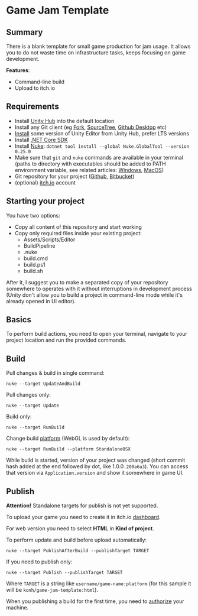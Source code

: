# Game Jam Template

## Summary

There is a blank template for small game production for jam usage. It allows you to do not waste time on infrastructure tasks, keeps focusing on game development.

**Features**:
- Command-line build
- Upload to itch.io

## Requirements

- Install [Unity Hub](https://store.unity.com/download?ref=personal) into the default location
- Install any Git client (eg [Fork](https://git-fork.com), [SourceTree](https://www.sourcetreeapp.com), [Github Desktop](https://desktop.github.com) etc)
- [Install](https://docs.unity3d.com/Manual/GettingStartedInstallingHub.html) some version of Unity Editor from Unity Hub, prefer LTS versions
- Install [.NET Core SDK](https://dotnet.microsoft.com/download)
- Install [Nuke](https://www.nuget.org/packages/Nuke.GlobalTool/): `dotnet tool install --global Nuke.GlobalTool --version 0.25.0`
- Make sure that `git` and `nuke` commands are available in your terminal
(paths to directory with executables should be added to PATH environment variable, see related articles: [Windows](https://docs.oracle.com/en/database/oracle/r-enterprise/1.5.1/oread/creating-and-modifying-environment-variables-on-windows.html), [MacOS](https://medium.com/@youngstone89/setting-up-environment-variables-in-mac-os-28e5941c771c))
- Git repository for your project ([Github](https://github.com), [Bitbucket](https://bitbucket.org))
- (optional) [itch.io](https://itch.io) account

## Starting your project

You have two options:
- Copy all content of this repository and start working
- Copy only required files inside your existing project:
    - Assets/Scripts/Editor
    - BuildPipeline
    - .nuke
    - build.cmd
    - build.ps1
    - build.sh

After it, I suggest you to make a separated copy of your repository somewhere to operates with it without interruptions in development process (Unity don't allow you to build a project in command-line mode while it's already opened in UI editor).

## Basics

To perform build actions, you need to open your terminal, navigate to your project location and run the provided commands.

## Build

Pull changes & build in single command:

```
nuke --target UpdateAndBuild
```

Pull changes only:

```
nuke --target Update
```

Build only:

```
nuke --target RunBuild
```

Change build [platform](https://docs.unity3d.com/ScriptReference/BuildTarget.html) (WebGL is used by default):

```
nuke --target RunBuild --platform StandaloneOSX
```

While build is started, version of your project was changed (short commit hash added at the end followed by dot, like 1.0.0`.200a6a3`).
You can access that version via `Application.version` and show it somewhere in game UI.

## Publish

**Attention!** Standalone targets for publish is not yet supported.

To upload your game you need to create it in itch.io [dashboard](https://itch.io/game/new).

For web version you need to select **HTML** in **Kind of project**.

To perform update and build before upload automatically:

```
nuke --target PublishAfterBuild --publishTarget TARGET
```

If you need to publish only:

```
nuke --target Publish --publishTarget TARGET
```

Where `TARGET` is a string like `username/game-name:platform` (for this sample it will be `konh/game-jam-template:html`).

When you publishing a build for the first time, you need to [authorize](https://itch.io/docs/butler/login.html) your machine.


